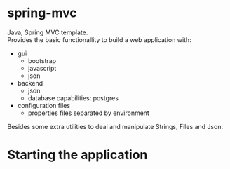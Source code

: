 # spring-mvc
Java, Spring MVC template.  
Provides the basic functionallity to build a web application with:

* gui
    * bootstrap
    * javascript
    * json
* backend
    * json
    * database capabilities: postgres
* configuration files
    * properties files separated by environment

Besides some extra utilities to deal and manipulate Strings, Files and Json.

# Starting the application